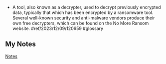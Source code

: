 - A tool, also known as a decrypter, used to decrypt previously encrypted data, typically that which has been encrypted by a ransomware tool. Several well-known security and anti-malware vendors produce their own free decrypters, which can be found on the No More Ransom website. #ref/2023/12/09/120659 #glossary
## My Notes
[Notes](mynotes/decryptor-notes.md)
